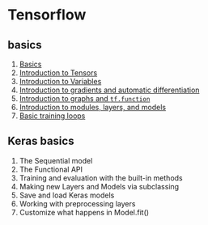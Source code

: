 # Tensorflow 
## basics
1. [Basics](basics/basics.ipynb)
2. [Introduction to Tensors](basics/tensor.ipynb)
3. [Introduction to Variables](basics/variable.ipynb)
4. [Introduction to gradients and automatic differentiation](autodiff.ipynb)
5. [Introduction to graphs and `tf.function`](intro_to_graphs.ipynb)
6. [Introduction to modules, layers, and models](intro_to_modules.ipynb)
7. [Basic training loops](basic_training_loops.ipynb)

## Keras basics
1. The Sequential model
2. The Functional API
3. Training and evaluation with the built-in methods
4. Making new Layers and Models via subclassing
5. Save and load Keras models
6. Working with preprocessing layers
7. Customize what happens in Model.fit()
